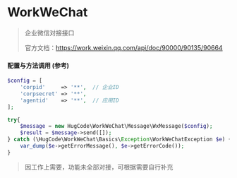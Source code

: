 # WorkWeChat
> 企业微信对接接口
>
> 官方文档：https://work.weixin.qq.com/api/doc/90000/90135/90664

#### 配置与方法调用 (参考)
```php
$config = [
    'corpid'     => '**',  // 企业ID
    'corpsecret' => '**',
    'agentid'    => '**',  // 应用ID
];

try{
    $message = new HugCode\WorkWeChat\Message\WxMessage($config);
    $result = $message->send([]);
} catch (\HugCode\WorkWeChat\Basics\Exception\WorkWeChatException $e) {
    var_dump($e->getErrorMessage(), $e->getErrorCode());
}
```

> 因工作上需要，功能未全部对接，可根据需要自行补充
